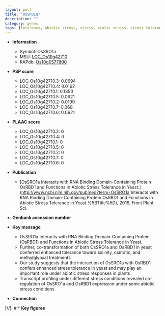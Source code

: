 ```yaml
---
layout: post
title: "OsSRO1a"
description: ""
category: genes
tags: [tolerance, abiotic stress, stress, biotic stress, stress tolerance, stress response]
---
```


* **Information**  
    + Symbol: OsSRO1a  
    + MSU: [LOC_Os10g42710](http://rice.plantbiology.msu.edu/cgi-bin/ORF_infopage.cgi?orf=LOC_Os10g42710)  
    + RAPdb: [Os10g0577800](http://rapdb.dna.affrc.go.jp/viewer/gbrowse_details/irgsp1?name=Os10g0577800)  

* **PSP score**  
    + LOC_Os10g42710.3: 0.0694 
    + LOC_Os10g42710.4: 0.0162 
    + LOC_Os10g42710.1: 0.1353 
    + LOC_Os10g42710.5: 0.0621 
    + LOC_Os10g42710.2: 0.0199 
    + LOC_Os10g42710.7: 0.068 
    + LOC_Os10g42710.6: 0.0621 

* **PLAAC score**  
    + LOC_Os10g42710.3: 0 
    + LOC_Os10g42710.4: 0 
    + LOC_Os10g42710.1: 0 
    + LOC_Os10g42710.5: 0 
    + LOC_Os10g42710.2: 0 
    + LOC_Os10g42710.7: 0 
    + LOC_Os10g42710.6: 0 

* **Publication**  
    + [OsSRO1a Interacts with RNA Binding Domain-Containing Protein OsRBD1 and Functions in Abiotic Stress Tolerance in Yeast.](http://www.ncbi.nlm.nih.gov/pubmed?term=OsSRO1a Interacts with RNA Binding Domain-Containing Protein OsRBD1 and Functions in Abiotic Stress Tolerance in Yeast.%5BTitle%5D), 2016, Front Plant Sci.

* **Genbank accession number**  

* **Key message**  
    + OsSRO1a Interacts with RNA Binding Domain-Containing Protein (OsRBD1) and Functions in Abiotic Stress Tolerance in Yeast.
    + Further, co-transformation of both OsSRO1a and OsRBD1 in yeast conferred enhanced tolerance toward salinity, osmotic, and methylglyoxal treatments
    + Our study suggests that the interaction of OsSRO1a with OsRBD1 confers enhanced stress tolerance in yeast and may play an important role under abiotic stress responses in plants
    + Transcript profiling under different stress conditions revealed co-regulation of OsSRO1a and OsRBD1 expression under some abiotic stress conditions

* **Connection**  

[//]: # * **Key figures**  


